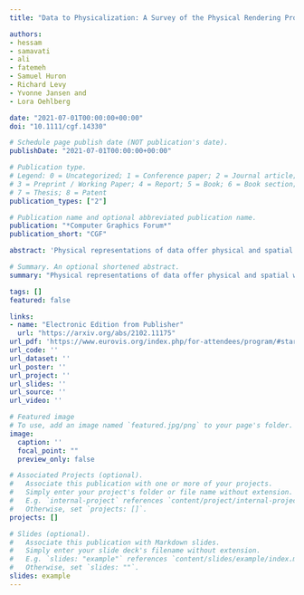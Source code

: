 ```yaml
---
title: "Data to Physicalization: A Survey of the Physical Rendering Process"

authors:
- hessam
- samavati
- ali
- fatemeh
- Samuel Huron
- Richard Levy
- Yvonne Jansen and
- Lora Oehlberg

date: "2021-07-01T00:00:00+00:00"
doi: "10.1111/cgf.14330"

# Schedule page publish date (NOT publication's date).
publishDate: "2021-07-01T00:00:00+00:00"

# Publication type.
# Legend: 0 = Uncategorized; 1 = Conference paper; 2 = Journal article;
# 3 = Preprint / Working Paper; 4 = Report; 5 = Book; 6 = Book section;
# 7 = Thesis; 8 = Patent
publication_types: ["2"]

# Publication name and optional abbreviated publication name.
publication: "*Computer Graphics Forum*"
publication_short: "CGF"

abstract: 'Physical representations of data offer physical and spatial ways of looking at, navigating, and interacting with data. While digital fabrication has facilitated the creation of objects with data-driven geometry, rendering data as a physically fabricated object is still a daunting leap for many physicalization designers. Rendering in the scope of this research refers to the back-and-forth process from digital design to digital fabrication and its specific challenges. We developed a corpus of example data physicalizations from research literature and physicalization practice. This survey then unpacks the "rendering" phase of the extended InfoVis pipeline in greater detail through these examples, with the aim of identifying ways that researchers, artists, and industry practitioners "render" physicalizations using digital design and fabrication tools.'

# Summary. An optional shortened abstract.
summary: "Physical representations of data offer physical and spatial ways of looking at, navigating, and interacting with data. While digital fabrication has facilitated the creation of..."

tags: []
featured: false

links:
- name: "Electronic Edition from Publisher"
  url: "https://arxiv.org/abs/2102.11175"
url_pdf: 'https://www.eurovis.org/index.php/for-attendees/program/#star-2'
url_code: ''
url_dataset: ''
url_poster: ''
url_project: ''
url_slides: ''
url_source: ''
url_video: ''

# Featured image
# To use, add an image named `featured.jpg/png` to your page's folder. 
image:
  caption: ''
  focal_point: ""
  preview_only: false

# Associated Projects (optional).
#   Associate this publication with one or more of your projects.
#   Simply enter your project's folder or file name without extension.
#   E.g. `internal-project` references `content/project/internal-project/index.md`.
#   Otherwise, set `projects: []`.
projects: []

# Slides (optional).
#   Associate this publication with Markdown slides.
#   Simply enter your slide deck's filename without extension.
#   E.g. `slides: "example"` references `content/slides/example/index.md`.
#   Otherwise, set `slides: ""`.
slides: example
---
```

